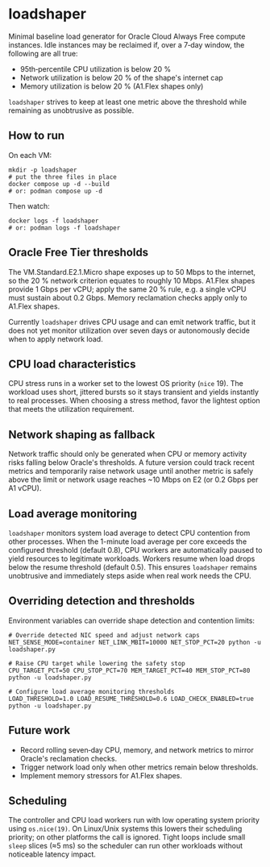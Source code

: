 # loadshaper

Minimal baseline load generator for Oracle Cloud Always Free compute instances.
Idle instances may be reclaimed if, over a 7‑day window, the following are all
true:

- 95th‑percentile CPU utilization is below 20 %
- Network utilization is below 20 % of the shape's internet cap
- Memory utilization is below 20 % (A1.Flex shapes only)

`loadshaper` strives to keep at least one metric above the threshold while
remaining as unobtrusive as possible.

## How to run

On each VM:

```shell
mkdir -p loadshaper
# put the three files in place
docker compose up -d --build
# or: podman compose up -d
```

Then watch:

```shell
docker logs -f loadshaper
# or: podman logs -f loadshaper
```

## Oracle Free Tier thresholds

The VM.Standard.E2.1.Micro shape exposes up to 50 Mbps to the internet, so the
20 % network criterion equates to roughly 10 Mbps. A1.Flex shapes provide
1 Gbps per vCPU; apply the same 20 % rule, e.g. a single vCPU must sustain about
0.2 Gbps. Memory reclamation checks apply only to A1.Flex shapes.

Currently `loadshaper` drives CPU usage and can emit network traffic, but it
does not yet monitor utilization over seven days or autonomously decide when to
apply network load.

## CPU load characteristics

CPU stress runs in a worker set to the lowest OS priority (`nice` 19).  The
workload uses short, jittered bursts so it stays transient and yields instantly
to real processes. When choosing a stress method, favor the lightest option that
meets the utilization requirement.

## Network shaping as fallback

Network traffic should only be generated when CPU or memory activity risks
falling below Oracle's thresholds. A future version could track recent metrics
and temporarily raise network usage until another metric is safely above the
limit or network usage reaches ~10 Mbps on E2 (or 0.2 Gbps per A1 vCPU).

## Load average monitoring

`loadshaper` monitors system load average to detect CPU contention from other
processes. When the 1-minute load average per core exceeds the configured 
threshold (default 0.8), CPU workers are automatically paused to yield resources
to legitimate workloads. Workers resume when load drops below the resume 
threshold (default 0.5). This ensures `loadshaper` remains unobtrusive and
immediately steps aside when real work needs the CPU.

## Overriding detection and thresholds

Environment variables can override shape detection and contention limits:

```shell
# Override detected NIC speed and adjust network caps
NET_SENSE_MODE=container NET_LINK_MBIT=10000 NET_STOP_PCT=20 python -u loadshaper.py

# Raise CPU target while lowering the safety stop
CPU_TARGET_PCT=50 CPU_STOP_PCT=70 MEM_TARGET_PCT=40 MEM_STOP_PCT=80 python -u loadshaper.py

# Configure load average monitoring thresholds
LOAD_THRESHOLD=1.0 LOAD_RESUME_THRESHOLD=0.6 LOAD_CHECK_ENABLED=true python -u loadshaper.py
```

## Future work

- Record rolling seven‑day CPU, memory, and network metrics to mirror Oracle's
  reclamation checks.
- Trigger network load only when other metrics remain below thresholds.
- Implement memory stressors for A1.Flex shapes.


## Scheduling

The controller and CPU load workers run with low operating system priority using `os.nice(19)`.
On Linux/Unix systems this lowers their scheduling priority; on other platforms
the call is ignored. Tight loops include small `sleep` slices (≈5 ms) so the
scheduler can run other workloads without noticeable latency impact.